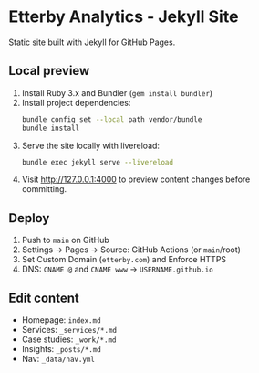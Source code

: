 
# Etterby Analytics - Jekyll Site

Static site built with Jekyll for GitHub Pages.

## Local preview
1. Install Ruby 3.x and Bundler (`gem install bundler`)
2. Install project dependencies:
   ```bash
   bundle config set --local path vendor/bundle
   bundle install
   ```
3. Serve the site locally with livereload:
   ```bash
   bundle exec jekyll serve --livereload
   ```
4. Visit <http://127.0.0.1:4000> to preview content changes before committing.

## Deploy
1. Push to `main` on GitHub
2. Settings → Pages → Source: GitHub Actions (or `main`/root)
3. Set Custom Domain (`etterby.com`) and Enforce HTTPS
4. DNS: `CNAME @` and `CNAME www` → `USERNAME.github.io`

## Edit content
- Homepage: `index.md`
- Services: `_services/*.md`
- Case studies: `_work/*.md`
- Insights: `_posts/*.md`
- Nav: `_data/nav.yml`
